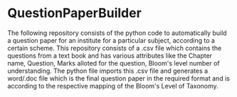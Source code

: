 # QuestionPaperBuilder
The following repository consists of the python code to automatically build a question paper for an institute for a particular subject, according to a certain scheme.
This repository consists of a .csv file which contains the questions from a text book and has various attributes like the Chapter name, Question, Marks alloted for the question, Bloom's level number of understanding.
The python file imports this .csv file and generates a word/.doc file which is the final question paper in the required format and is according to the respective mapping of the Bloom's Level of Taxonomy.
